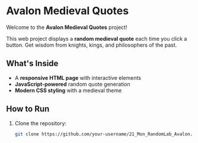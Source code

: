 # Avalon Medieval Quotes

Welcome to the **Avalon Medieval Quotes** project!

This web project displays a **random medieval quote** each time you click a button. Get wisdom from knights, kings, and philosophers of the past.

## What's Inside
- A **responsive HTML page** with interactive elements
- **JavaScript-powered** random quote generation
- **Modern CSS styling** with a medieval theme

## How to Run

1. Clone the repository:
   ```bash
   git clone https://github.com/your-username/21_Mon_RandomLab_Avalon.git
